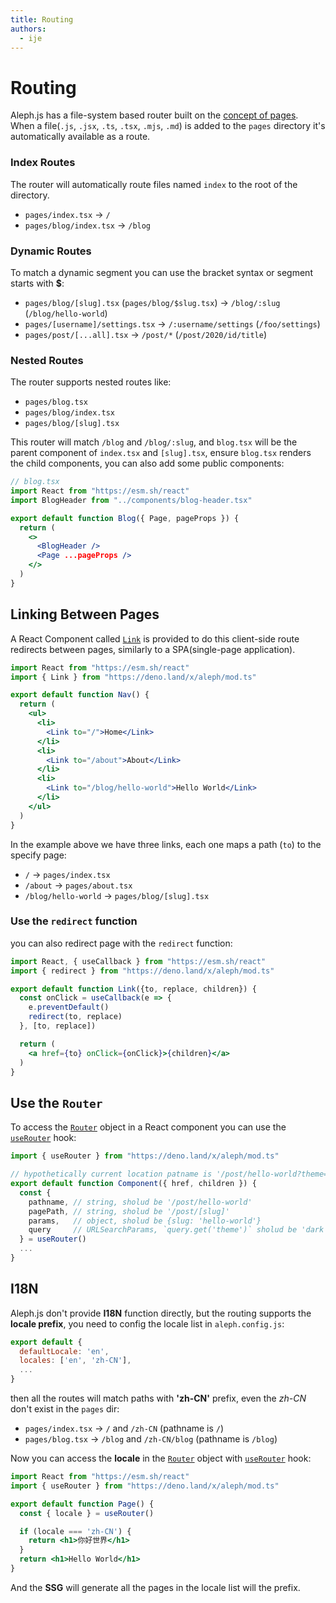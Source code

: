 ```yaml
---
title: Routing
authors:
  - ije
---
```


# Routing

Aleph.js has a file-system based router built on the [concept of pages](/docs/basic-features/pages).
<br>
When a file(`.js`, `.jsx`, `.ts`, `.tsx`, `.mjs`, `.md`) is added to the `pages` directory it's automatically available as a route.

### Index Routes

The router will automatically route files named `index` to the root of the directory.

- `pages/index.tsx` → `/`
- `pages/blog/index.tsx` → `/blog`

### Dynamic Routes

To match a dynamic segment you can use the bracket syntax or segment starts with **$**:

- `pages/blog/[slug].tsx` (`pages/blog/$slug.tsx`) → `/blog/:slug` (`/blog/hello-world`)
- `pages/[username]/settings.tsx` → `/:username/settings` (`/foo/settings`)
- `pages/post/[...all].tsx` → `/post/*` (`/post/2020/id/title`)

### Nested Routes

The router supports nested routes like:

- `pages/blog.tsx`
- `pages/blog/index.tsx`
- `pages/blog/[slug].tsx`

This router will match `/blog` and `/blog/:slug`, and `blog.tsx` will be the parent component of `index.tsx` and `[slug].tsx`, ensure `blog.tsx` renders the child components, you can also add some public components:

```jsx
// blog.tsx
import React from "https://esm.sh/react"
import BlogHeader from "../components/blog-header.tsx"

export default function Blog({ Page, pageProps }) {
  return (
    <>
      <BlogHeader />
      <Page ...pageProps />
    </>
  )
}
```

## Linking Between Pages

A React Component called [`Link`](/docs/api-reference/mod.ts#Link) is provided to do this client-side route redirects between pages, similarly to a SPA(single-page application).

```jsx
import React from "https://esm.sh/react"
import { Link } from "https://deno.land/x/aleph/mod.ts"

export default function Nav() {
  return (
    <ul>
      <li>
        <Link to="/">Home</Link>
      </li>
      <li>
        <Link to="/about">About</Link>
      </li>
      <li>
        <Link to="/blog/hello-world">Hello World</Link>
      </li>
    </ul>
  )
}
```

In the example above we have three links, each one maps a path (`to`) to the specify page:

- `/` → `pages/index.tsx`
- `/about` → `pages/about.tsx`
- `/blog/hello-world` → `pages/blog/[slug].tsx`

### Use the `redirect` function
you can also redirect page with the `redirect` function:

```jsx
import React, { useCallback } from "https://esm.sh/react"
import { redirect } from "https://deno.land/x/aleph/mod.ts"

export default function Link({to, replace, children}) {
  const onClick = useCallback(e => {
    e.preventDefault()
    redirect(to, replace)
  }, [to, replace])

  return (
    <a href={to} onClick={onClick}>{children}</a>
  )
}
```

## Use the `Router`

To access the [`Router`](/docs/api-reference/types.ts/#RouterURL) object in a React component you can use the [`useRouter`](/docs/api-reference/mod.ts#useRouter) hook:

```jsx
import { useRouter } from "https://deno.land/x/aleph/mod.ts"

// hypothetically current location patname is '/post/hello-world?theme=dark'
export default function Component({ href, children }) {
  const {
    pathname, // string, sholud be '/post/hello-world'
    pagePath, // string, sholud be '/post/[slug]'
    params,   // object, sholud be {slug: 'hello-world'}
    query     // URLSearchParams, `query.get('theme')` sholud be 'dark'
  } = useRouter()
  ...
}
```

## I18N

Aleph.js don't provide **I18N** function directly, but the routing supports the **locale prefix**, you need to config the locale list in `aleph.config.js`:

```javascript
export default {
  defaultLocale: 'en',
  locales: ['en', 'zh-CN'],
  ...
}
```

then all the routes will match paths with **'zh-CN'** prefix, even the *zh-CN* don't exist in the `pages` dir:

- `pages/index.tsx` →  `/` and `/zh-CN` (pathname is `/`)
- `pages/blog.tsx` →  `/blog` and `/zh-CN/blog` (pathname is `/blog`)

Now you can access the **locale** in the [`Router`](/docs/api-reference/types.ts/#RouterURL) object with [`useRouter`](/docs/api-reference/mod.ts#useRouter) hook:

```jsx
import React from "https://esm.sh/react"
import { useRouter } from "https://deno.land/x/aleph/mod.ts"

export default function Page() {
  const { locale } = useRouter()

  if (locale === 'zh-CN') {
    return <h1>你好世界</h1>
  }
  return <h1>Hello World</h1>
}
```

And the **SSG** will generate all the pages in the locale list will the prefix.
